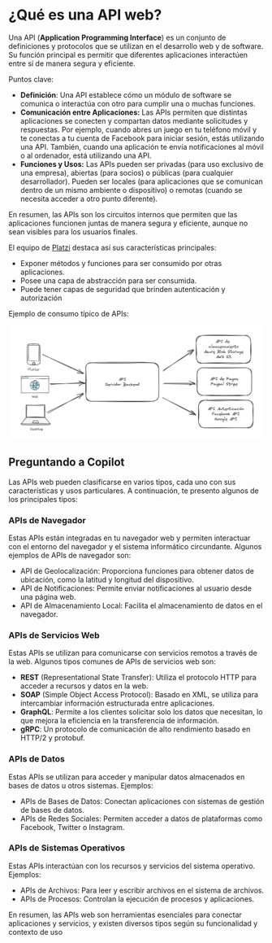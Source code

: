 # ¿Qué es una API web?

Una API (**Application Programming Interface**) es un conjunto de definiciones y protocolos que se utilizan en el desarrollo web y de software. Su función principal es permitir que diferentes aplicaciones interactúen entre sí de manera segura y eficiente. 

Puntos clave:

- **Definición**: Una API establece cómo un módulo de software se comunica o interactúa con otro para cumplir una o muchas funciones.
- **Comunicación entre Aplicaciones:** Las APIs permiten que distintas aplicaciones se conecten y compartan datos mediante solicitudes y respuestas. Por ejemplo, cuando abres un juego en tu teléfono móvil y te conectas a tu cuenta de Facebook para iniciar sesión, estás utilizando una API. También, cuando una aplicación te envía notificaciones al móvil o al ordenador, está utilizando una API.
- **Funciones y Usos:** Las APIs pueden ser privadas (para uso exclusivo de una empresa), abiertas (para socios) o públicas (para cualquier desarrollador). Pueden ser locales (para aplicaciones que se comunican dentro de un mismo ambiente o dispositivo) o remotas (cuando se necesita acceder a otro punto diferente).
  
En resumen, las APIs son los circuitos internos que permiten que las aplicaciones funcionen juntas de manera segura y eficiente, aunque no sean visibles para los usuarios finales.

El equipo de [Platzi](https://platzi.com/) destaca así sus características principales:
- Exponer métodos y funciones para ser 
consumido por otras aplicaciones.
- Posee una capa de abstracción para ser 
consumida. 
- Puede tener capas de seguridad que brinden 
autenticación y autorización

Ejemplo de consumo típico de APIs:

![](img/api.png)


## Preguntando a Copilot

Las APIs web pueden clasificarse en varios tipos, cada uno con sus características y usos particulares. A continuación, te presento algunos de los principales tipos:

### APIs de Navegador
Estas APIs están integradas en tu navegador web y permiten interactuar con el entorno del navegador y el sistema informático circundante.
Algunos ejemplos de APIs de navegador son:
- API de Geolocalización: Proporciona funciones para obtener datos de ubicación, como la latitud y longitud del dispositivo.
- API de Notificaciones: Permite enviar notificaciones al usuario desde una página web.
- API de Almacenamiento Local: Facilita el almacenamiento de datos en el navegador.
  
###  APIs de Servicios Web
Estas APIs se utilizan para comunicarse con servicios remotos a través de la web.
Algunos tipos comunes de APIs de servicios web son:
- **REST** (Representational State Transfer): Utiliza el protocolo HTTP para acceder a recursos y datos en la web.
- **SOAP** (Simple Object Access Protocol): Basado en XML, se utiliza para intercambiar información estructurada entre aplicaciones.
- **GraphQL**: Permite a los clientes solicitar solo los datos que necesitan, lo que mejora la eficiencia en la transferencia de información.
- **gRPC**: Un protocolo de comunicación de alto rendimiento basado en HTTP/2 y protobuf.
  
###  APIs de Datos
Estas APIs se utilizan para acceder y manipular datos almacenados en bases de datos u otros sistemas.
Ejemplos:
- APIs de Bases de Datos: Conectan aplicaciones con sistemas de gestión de bases de datos.
- APIs de Redes Sociales: Permiten acceder a datos de plataformas como Facebook, Twitter o Instagram.
  
###  APIs de Sistemas Operativos
Estas APIs interactúan con los recursos y servicios del sistema operativo.
Ejemplos:
- APIs de Archivos: Para leer y escribir archivos en el sistema de archivos.
- APIs de Procesos: Controlan la ejecución de procesos y aplicaciones.

En resumen, las APIs web son herramientas esenciales para conectar aplicaciones y servicios, y existen diversos tipos según su funcionalidad y contexto de uso